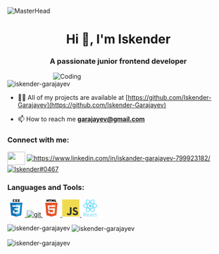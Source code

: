 ![MasterHead](https://cdn.techjuice.pk/wp-content/uploads/2019/01/react.jpeg)
<h1 align="center">Hi 👋, I'm Iskender</h1>
<h3 align="center">A passionate junior frontend developer</h3>
<img align="right" alt="Coding" width="400" src="https://www.crispmultimedia.in/wp-content/uploads/2019/07/WEB-DEVELOPMENT.gif">

<p align="left"> <img src="https://komarev.com/ghpvc/?username=iskender-garajayev&label=Profile%20views&color=0e75b6&style=flat" alt="iskender-garajayev" /> </p>

<!-- <p align="left"> <a href="https://github.com/ryo-ma/github-profile-trophy"><img src="https://github-profile-trophy.vercel.app/?username=iskender-garajayev" alt="iskender-garajayev" /></a> </p> -->




- 👨‍💻 All of my projects are available at [https://github.com/Iskender-Garajayev](https://github.com/Iskender-Garajayev)

- 📫 How to reach me **garajayev@gmail.com**

<h3 align="left">Connect with me:</h3>
<p align="left">
<a href="https://twitter.com/" target="blank"><img align="center" src="https://raw.githubusercontent.com/rahuldkjain/github-profile-readme-generator/master/src/images/icons/Social/twitter.svg" alt="" height="30" width="40" /></a>
<a href="https://www.linkedin.com/in/iskander-garajayev-799923182/" target="blank"><img align="center" src="https://raw.githubusercontent.com/rahuldkjain/github-profile-readme-generator/master/src/images/icons/Social/linked-in-alt.svg" alt="https://www.linkedin.com/in/iskander-garajayev-799923182/" height="30" width="40" /></a>
<a href="https://discord.gg/Iskender#0467" target="blank"><img align="center" src="https://raw.githubusercontent.com/rahuldkjain/github-profile-readme-generator/master/src/images/icons/Social/discord.svg" alt="Iskender#0467" height="30" width="40" /></a>
</p>


<h3 align="left">Languages and Tools:</h3>
<p align="left"> <a href="https://www.w3schools.com/css/" target="_blank" rel="noreferrer"> <img src="https://raw.githubusercontent.com/devicons/devicon/master/icons/css3/css3-original-wordmark.svg" alt="css3" width="40" height="40"/> </a> <a href="https://git-scm.com/" target="_blank" rel="noreferrer"> <img src="https://www.vectorlogo.zone/logos/git-scm/git-scm-icon.svg" alt="git" width="40" height="40"/> </a> <a href="https://www.w3.org/html/" target="_blank" rel="noreferrer"> <img src="https://raw.githubusercontent.com/devicons/devicon/master/icons/html5/html5-original-wordmark.svg" alt="html5" width="40" height="40"/> </a> <a href="https://developer.mozilla.org/en-US/docs/Web/JavaScript" target="_blank" rel="noreferrer"> <img src="https://raw.githubusercontent.com/devicons/devicon/master/icons/javascript/javascript-original.svg" alt="javascript" width="40" height="40"/> </a> <a href="https://reactjs.org/" target="_blank" rel="noreferrer"> <img src="https://raw.githubusercontent.com/devicons/devicon/master/icons/react/react-original-wordmark.svg" alt="react" width="40" height="40"/> </a> </p>

<p><img align="left" src="https://github-readme-stats.vercel.app/api/top-langs?username=iskender-garajayev&show_icons=true&locale=en&layout=compact" alt="iskender-garajayev" /></p>

<p>&nbsp;<img align="center" src="https://github-readme-stats.vercel.app/api?username=iskender-garajayev&show_icons=true&locale=en" alt="iskender-garajayev" /></p>

<p><img align="center" src="https://github-readme-streak-stats.herokuapp.com/?user=iskender-garajayev&" alt="iskender-garajayev" /></p>

